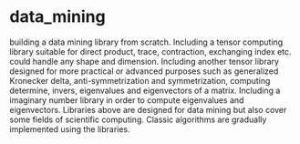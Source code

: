 # data_mining
building a data mining library from scratch.
Including a tensor computing library suitable for direct product, trace, contraction, exchanging index etc. could handle any shape and dimension.
Including another tensor library designed for more practical or advanced purposes such as generalized Kronecker delta, anti-symmetrization and symmetrization, computing determine, invers, eigenvalues and eigenvectors of a matrix.
Including a imaginary number library in order to compute eigenvalues and eigenvectors.
Libraries above are designed for data mining but also cover some fields of scientific computing.
Classic algorithms are gradually implemented using the libraries.
